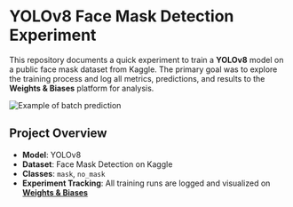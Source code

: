 # YOLOv8 Face Mask Detection Experiment

This repository documents a quick experiment to train a **YOLOv8** model on a public face mask dataset from Kaggle. The primary goal was to explore the training process and log all metrics, predictions, and results to the **Weights & Biases** platform for analysis.

![Example of batch prediction](https://github.com/user-attachments/assets/ef9009cb-da5b-4e11-b45f-5630c3ec4a05)

## Project Overview

-   **Model**: YOLOv8
-   **Dataset**: Face Mask Detection on Kaggle
-   **Classes**: `mask`, `no_mask`
-   **Experiment Tracking**: All training runs are logged and visualized on **[Weights & Biases](https://wandb.ai/transformers_3/Face%20Mask%20Detection)**
